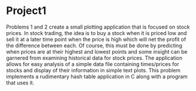 # Project1

Problems 1 and 2 create a small plotting application that is focused on stock prices. In stock trading, the idea is to buy a stock when it is priced low and sell it at a later time point when the price is high which will net the profit of the difference between each. Of course, this must be done by predicting when prices are at their highest and lowest points and some insight can be garnered from examining historical data for stock prices. The application allows for easy analysis of a simple data file containing times/prices for stocks and display of their information in simple text plots. This problem implements a rudimentary hash table application in C along with a program that uses it. 
